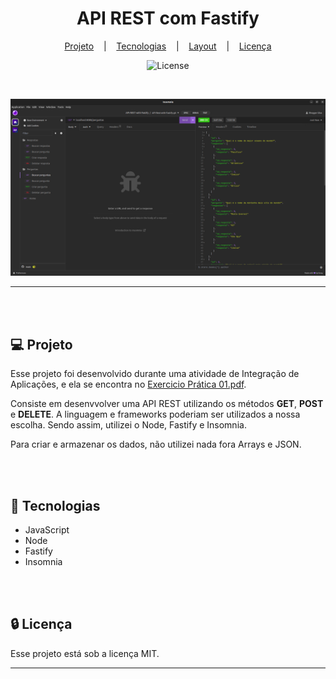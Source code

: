 <h1 align="center">API REST com Fastify</h1>

<div align="center">

[Projeto](#projeto)
&nbsp;&nbsp;&nbsp;|&nbsp;&nbsp;&nbsp;
[Tecnologias](#tecnologias)
&nbsp;&nbsp;&nbsp;|&nbsp;&nbsp;&nbsp;
[Layout](#layout)
&nbsp;&nbsp;&nbsp;|&nbsp;&nbsp;&nbsp;
[Licença](#license)

</div>

<p align="center">
  <img alt="License" src="https://img.shields.io/static/v1?label=license&message=MIT&color=49AA26&labelColor=000000">
</p>

<br>

<div align="center">

![Preview](assets/images/Preview.png)

</div>

<hr>
<br>
<br>

## 💻 Projeto <a name = "projeto"></a>

Esse projeto foi desenvolvido durante uma atividade de Integração de Aplicações, e ela se encontra no [Exercicio Prática 01.pdf](assets/pdf/Exercicio%20Prática%2001.pdf).

Consiste em desenvvolver uma API REST utilizando os métodos **GET**, **POST** e **DELETE**. A linguagem e frameworks poderiam ser utilizados a nossa escolha. Sendo assim, utilizei o Node, Fastify e Insomnia.

Para criar e armazenar os dados, não utilizei nada fora Arrays e JSON.

<br>
<br>

## 🚀 Tecnologias <a name = "tecnologias"></a>

- JavaScript
- Node
- Fastify
- Insomnia

<br>
<br>

## 🔒 Licença

Esse projeto está sob a licença MIT.

<hr>
